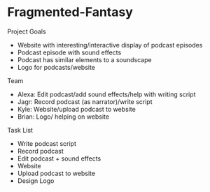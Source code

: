 # Fragmented-Fantasy
Project Goals
- Website with interesting/interactive display of podcast episodes
- Podcast episode with sound effects
- Podcast has similar elements to a soundscape
- Logo for podcasts/website 

Team 
- Alexa: Edit podcast/add sound effects/help with writing script
- Jagr: Record podcast (as narrator)/write script
- Kyle: Website/upload podcast to website 
- Brian: Logo/ helping on website  

Task List
- Write podcast script 
- Record podcast 
- Edit podcast + sound effects 
- Website
- Upload podcast to website
- Design Logo 

